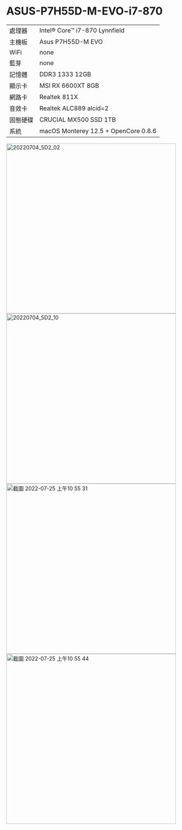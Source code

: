 # ASUS-P7H55D-M-EVO-i7-870
<table>
  <tr>
    <td>處理器</td><td>Intel® Core™ i7-870 Lynnfield</td>
  </tr>
  <tr>
    <td>主機板</td><td>Asus P7H55D-M EVO</td>
  </tr>
  <tr>
    <td>WiFi</td><td>none</td>
  </tr>
  <tr>
    <td>藍芽</td><td>none</td>
  </tr>
  <tr>  
    <td>記憶體</td><td>DDR3 1333 12GB</td>
  </tr>
  <tr>
    <td>顯示卡</td><td>MSI RX 6600XT 8GB</td>
  </tr>
  <tr>
  <tr>
    <td>網路卡</td><td>Realtek 811X</td>
  </tr>
  <tr>
   <tr>
    <td>音效卡</td><td>Realtek ALC889 alcid=2</td>
  </tr>
  <tr> 
    <td>固態硬碟</td><td>CRUCIAL MX500 SSD 1TB</td>
  </tr>
  <tr>
    <td>系統</td><td>macOS Monterey 12.5 + OpenCore 0.8.6</td>
  </tr>  
</table>

<img width="450" alt="20220704_5D2_02" src="https://user-images.githubusercontent.com/79300809/180754910-1dff8401-f5f5-44bf-a900-bb9953b77fe3.JPG">
<img width="450" alt="20220704_5D2_10" src="https://user-images.githubusercontent.com/79300809/180754947-60845760-6d52-4090-89d7-8e2cfc8082be.JPG">

<img width="450" alt="截圖 2022-07-25 上午10 55 31" src="https://user-images.githubusercontent.com/79300809/180687699-5228f941-1983-45ed-ade8-7e465ded5d4d.png">
<img width="450" alt="截圖 2022-07-25 上午10 55 44" src="https://user-images.githubusercontent.com/79300809/180687925-e53ca659-3eaf-4fdb-9e83-4389483b7947.png">



